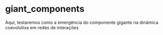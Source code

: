 # giant_components
Aqui, testaremos como a emergência do componente gigante na dinâmica coevolutiva em redes de interações
